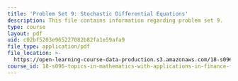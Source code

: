 ```yaml
---
title: 'Problem Set 9: Stochastic Differential Equations'
description: This file contains information regarding problem set 9.
type: course
layout: pdf
uid: c02bf5203e965227082b82fa1e59afa9
file_type: application/pdf
file_location: >-
  https://open-learning-course-data-production.s3.amazonaws.com/18-s096-topics-in-mathematics-with-applications-in-finance-fall-2013/c02bf5203e965227082b82fa1e59afa9_MIT18_S096F13_pset9.pdf
course_id: 18-s096-topics-in-mathematics-with-applications-in-finance-fall-2013
---
```

